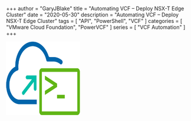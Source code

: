 +++
author = "GaryJBlake"
title = "Automating VCF – Deploy NSX-T Edge Cluster"
date = "2020-05-30"
description = "Automating VCF – Deploy NSX-T Edge Cluster"
tags = [
    "API",
    "PowerShell",
    "VCF"
]
categories = [
    "VMware Cloud Foundation",
    "PowerVCF"
]
series = [
    "VCF Automation"
]
+++

<img align="left" width="200" height="200" src="/images/powervcf-color-transparent.webp" style="float:left; padding-right:20px" >

